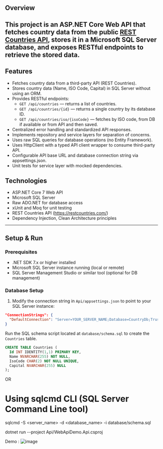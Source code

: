 ## Overview

This project is an ASP.NET Core Web API that fetches country data from the public [REST Countries API](https://restcountries.com/), 
stores it in a Microsoft SQL Server database, and exposes RESTful endpoints to retrieve the stored data.
---

## Features
- Fetches country data from a third-party API (REST Countries).
- Stores country data (Name, ISO Code, Capital) in SQL Server without using an ORM.
- Provides RESTful endpoints:
  - `GET /api/countries` — returns a list of countries.
  - `GET /api/countries/{id}` — returns a single country by its database ID.
  - `GET /api/countries/iso/{isoCode}` — fetches by ISO code, from DB if available or from API and then saved.
- Centralized error handling and standardized API responses.
- Implements repository and service layers for separation of concerns.
- Uses raw SQL queries for database operations (no Entity Framework).
- Uses HttpClient with a typed API client wrapper to consume third-party API.
- Configurable API base URL and database connection string via appsettings.json.
- Unit tests for service layer with mocked dependencies.

## Technologies

- ASP.NET Core 7 Web API
- Microsoft SQL Server
- Raw ADO.NET for database access
- xUnit and Moq for unit testing
- REST Countries API (https://restcountries.com/)
- Dependency Injection, Clean Architecture principles


---

## Setup & Run

### Prerequisites
- .NET SDK 7.x or higher installed
- Microsoft SQL Server instance running (local or remote)
- SQL Server Management Studio or similar tool (optional for DB management)

### Database Setup
1. Modify the connection string in `Api/appsettings.json` to point to your SQL Server instance:

```json
"ConnectionStrings": {
  "DefaultConnection": "Server=YOUR_SERVER_NAME;Database=CountryDb;Trusted_Connection=True;"
}
```

Run the SQL schema script located at `database/schema.sql` to create the `Countries` table.

```sql
CREATE TABLE Countries (
  Id INT IDENTITY(1,1) PRIMARY KEY,
  Name NVARCHAR(255) NOT NULL,
  IsoCode CHAR(2) NOT NULL UNIQUE,
  Capital NVARCHAR(255) NULL
);
```
OR 
# Using sqlcmd CLI (SQL Server Command Line tool)
sqlcmd -S <server_name> -d <database_name> -i database/schema.sql

dotnet run --project Api/WebApiDemo.Api.csproj

Demo :
![image](https://github.com/user-attachments/assets/401cad4a-6ea0-466c-ade9-bddaeefd2078)



